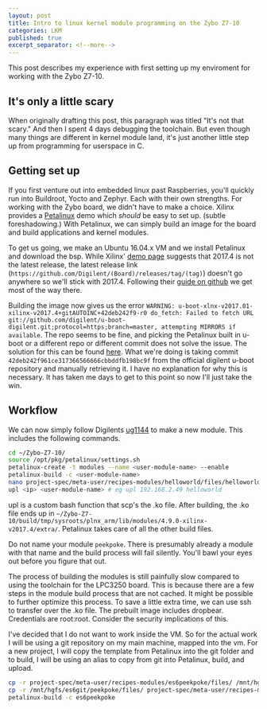 ```yaml
---
layout: post
title: Intro to linux kernel module programming on the Zybo Z7-10
categories: LKM
published: true
excerpt_separator: <!--more-->
---
```


This post describes my experience with first setting up my enviroment for working with the Zybo Z7-10.

## It's only a little scary

When originally drafting this post, this paragraph was titled "It's not that scary." And then I spent 4 days debugging the toolchain. But even though many things are different in kernel module land, it's just another little step up from programming for userspace in C.

## Getting set up

If you first venture out into embedded linux past Raspberries, you'll quickly run into Buildroot, Yocto and Zephyr. Each with their own strengths. For working with the Zybo board, we didn't have to make a choice. Xilinx provides a [Petalinux](http://www.xilinx.com/petalinux) demo which *should* be easy to set up. (subtle foreshadowing.) With Petalinux, we can simply build an image for the board and build applications and kernel modules.

<!--more-->

To get us going, we make an Ubuntu 16.04.x VM and we install Petalinux and download the bsp. While Xilinx' [demo page](https://digilent.com/reference/programmable-logic/zybo-z7/demos/petalinux?redirect=1) suggests that 2017.4 is not the latest release, the latest release link (`https://github.com/Digilent/(Board)/releases/tag/(tag)`) doesn't go anywhere so we'll stick with 2017.4. Following their [guide on github](https://github.com/Digilent/Petalinux-Zybo-Z7-10/tree/v2017.4-1) we get most of the way there.

Building the image now gives us the error `WARNING: u-boot-xlnx-v2017.01-xilinx-v2017.4+gitAUTOINC+42deb242f9-r0 do_fetch: Failed to fetch URL git://github.com/digilent/u-boot-digilent.git;protocol=https;branch=master, attempting MIRRORS if available`. The repo seems to be fine, and picking the Petalinux built in u-boot or a different repo or different commit does not solve the issue. The solution for this can be found [here](https://forum.digilentinc.com/topic/22104-u-boot-digilent-fetching-error-building-petalinux-zybo-z7-20-bsp-project/). What we're doing is taking commit `42deb242f961ce317366566666cbbddfb198bc9f` from the official digilent u-boot repository and manually retrieving it. I have no explanation for why this is necessary. It has taken me days to get to this point so now I'll just take the win.

## Workflow

We can now simply follow Digilents [ug1144](https://www.xilinx.com/support/documentation/sw_manuals/xilinx2017_4/ug1144-petalinux-tools-reference-guide.pdf) to make a new module. This includes the following commands.

```bash
cd ~/Zybo-Z7-10/
source /opt/pkg/petalinux/settings.sh
petalinux-create -t modules --name <user-module-name> --enable
petalinux-build -c <user-module-name>
nano project-spec/meta-user/recipes-modules/helloworld/files/helloworld.c
upl <ip> <user-module-name> # eg upl 192.168.2.49 helloworld
```

upl is a custom bash function that scp's the .ko file. After building, the .ko file ends up in `~/Zybo-Z7-10/build/tmp/sysroots/plnx_arm/lib/modules/4.9.0-xilinx-v2017.4/extra/`. Petalinux takes care of all the other build files.

Do not name your module `peekpoke`. There is presumably already a module with that name and the build process will fail silently. You'll bawl your eyes out before you figure that out.

The process of building the modules is still painfully slow compared to using the toolchain for the LPC3250 board. This is because there are a few steps in the module build process that are not cached. It might be possible to further optimize this process. To save a little extra time, we can use ssh to transfer over the .ko file. The prebuilt image includes dropbear. Credentials are root:root. Consider the security implications of this.

I've decided that I do not want to work inside the VM. So for the actual work I will be using a git repository on my main machine, mapped into the vm. For a new project, I will copy the template from Petalinux into the git folder and to build, I will be using an alias to copy from git into Petalinux, build, and upload.

```bash
cp -r project-spec/meta-user/recipes-modules/es6peekpoke/files/ /mnt/hgfs/es6git/es6peekpoke/
cp -r /mnt/hgfs/es6git/peekpoke/files/ project-spec/meta-user/recipes-modules/es6peekpoke/
petalinux-build -c es6peekpoke
```
